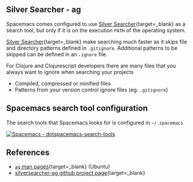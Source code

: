 ## Silver Searcher - ag

Spacemacs comes configured to use [Silver Searcher](https://github.com/ggreer/the_silver_searcher){target=_blank} as a search tool, but only if it is on the execution `PATH` of the operating system.

[Silver Searcher](https://github.com/ggreer/the_silver_searcher){target=_blank} make searching much faster as it skips file and directory patterns defined in `.gitignore`.  Additional patterns to be skipped can be defined in an `.ignore` file.

For Clojure and Clojurescript developers there are many files that you always want to ignore when searching your projects

* Compiled, compressed or minified files
* Patterns from your version control ignore files (eg. `.gitignore`)


## Spacemacs search tool configuration

The search tools that Spacemacs looks for is configured in `~/.spacemacs`

[![Spacemacs - dotspacemacs-search-tools](/images/spacemacs-dotspacemacs-search-tools.png)](/images/spacemacs-dotspacemacs-search-tools.png)


## References

* [`ag` man pages](http://manpages.ubuntu.com/manpages/zesty/man1/ag.1.html){target=_blank} (Ubuntu)
* [silversearcher-ag github project page](https://github.com/ggreer/the_silver_searcher){target=_blank}
